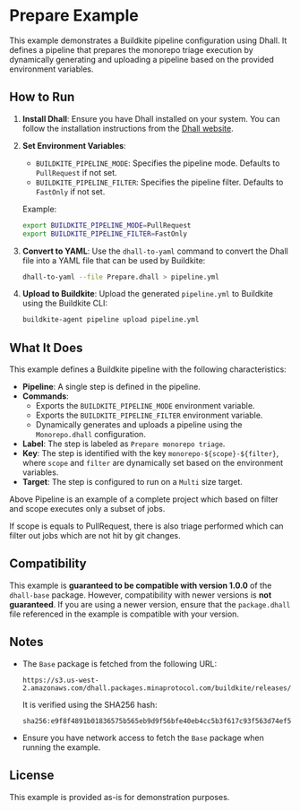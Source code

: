 # Prepare Example

This example demonstrates a Buildkite pipeline configuration using Dhall. It defines a pipeline that prepares the monorepo triage execution by dynamically generating and uploading a pipeline based on the provided environment variables.

## How to Run

1. **Install Dhall**:
   Ensure you have Dhall installed on your system. You can follow the installation instructions from the [Dhall website](https://dhall-lang.org/).

2. **Set Environment Variables**:
   - `BUILDKITE_PIPELINE_MODE`: Specifies the pipeline mode. Defaults to `PullRequest` if not set.
   - `BUILDKITE_PIPELINE_FILTER`: Specifies the pipeline filter. Defaults to `FastOnly` if not set.

   Example:
   ```bash
   export BUILDKITE_PIPELINE_MODE=PullRequest
   export BUILDKITE_PIPELINE_FILTER=FastOnly
   ```

3. **Convert to YAML**:
   Use the `dhall-to-yaml` command to convert the Dhall file into a YAML file that can be used by Buildkite:
   ```bash
   dhall-to-yaml --file Prepare.dhall > pipeline.yml
   ```

4. **Upload to Buildkite**:
   Upload the generated `pipeline.yml` to Buildkite using the Buildkite CLI:
   ```bash
   buildkite-agent pipeline upload pipeline.yml
   ```

## What It Does

This example defines a Buildkite pipeline with the following characteristics:
- **Pipeline**: A single step is defined in the pipeline.
- **Commands**:
  - Exports the `BUILDKITE_PIPELINE_MODE` environment variable.
  - Exports the `BUILDKITE_PIPELINE_FILTER` environment variable.
  - Dynamically generates and uploads a pipeline using the `Monorepo.dhall` configuration.
- **Label**: The step is labeled as `Prepare monorepo triage`.
- **Key**: The step is identified with the key `monorepo-${scope}-${filter}`, where `scope` and `filter` are dynamically set based on the environment variables.
- **Target**: The step is configured to run on a `Multi` size target.

Above Pipeline is an example of a complete project which based on filter and scope executes only a subset of jobs. 

If scope is equals to PullRequest, there is also triage performed which can filter out jobs which are not hit by git changes. 

## Compatibility

This example is **guaranteed to be compatible with version 1.0.0** of the `dhall-base` package. However, compatibility with newer versions is **not guaranteed**. If you are using a newer version, ensure that the `package.dhall` file referenced in the example is compatible with your version.

## Notes

- The `Base` package is fetched from the following URL:
  ```
  https://s3.us-west-2.amazonaws.com/dhall.packages.minaprotocol.com/buildkite/releases/1.0.0/package.dhall
  ```
  It is verified using the SHA256 hash:
  ```
  sha256:e9f8f4891b01836575b565eb9d9f56bfe40eb4cc5b3f617c93f563d74ef5288c
  ```
- Ensure you have network access to fetch the `Base` package when running the example.

## License

This example is provided as-is for demonstration purposes.